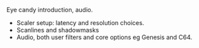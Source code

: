 Eye candy introduction, audio.
* Scaler setup: latency and resolution choices.
* Scanlines and shadowmasks
* Audio, both user filters and core options eg Genesis and C64.
